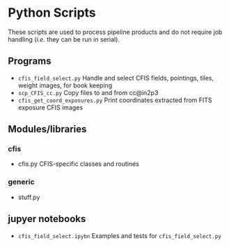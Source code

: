 # Python Scripts

These scripts are used to process pipeline products and do not require job
handling (*i.e.* they can be run in serial).

## Programs

* `cfis_field_select.py`
  Handle and select CFIS fields, pointings, tiles, weight images, for book keeping
* `scp_CFIS_cc.py`
  Copy files to and from cc@in2p3
* `cfis_get_coord_exposures.py`
  Print coordinates extracted from FITS exposure CFIS images 


## Modules/libraries


### cfis

* cfis.py
  CFIS-specific classes and routines


### generic

* stuff.py

## jupyer notebooks

* `cfis_field_select.ipybn`
  Examples and tests for `cfis_field_select.py`


